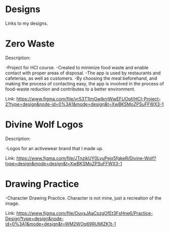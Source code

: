 # Designs
Links to my designs. 


# Zero Waste 
Description: 

-Project for HCI course.
-Created to minimize food waste and enable contact with proper areas of disposal. 
-The app is used by restaurants and cafeterias, as well as customers. 
-By choosing the meal beforehand, and making the process of contacting easy, the app is involved in the process 
of food-waste reduction and contributes to a better environment.

Link:
https://www.figma.com/file/vr53T1ImGwlkrnWwEFUOpf/HCI-Project-2?type=design&node-id=0%3A1&mode=design&t=XwBKSMoZPSuFFWX3-1


# Divine Wolf Logos

Description: 

-Logos for an activewear brand that I made up. 

Link: https://www.figma.com/file/JTnzjkUY0LyuPejx5fgkeR/Divine-Wolf?type=design&mode=design&t=XwBKSMoZPSuFFWX3-1


# Drawing Practice 

-Character Drawing Practice. Character is not mine, just a recreation of the image. 

Link: https://www.figma.com/file/OuysJAaCszgOfEt3FsHne6/Practice-Design?type=design&node-id=0%3A1&mode=design&t=WM2WOq69RUMlZK1t-1

